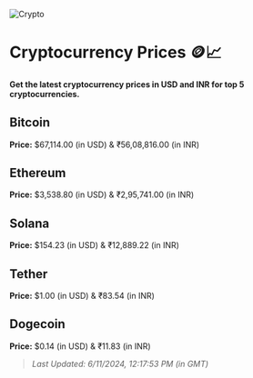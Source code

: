 
![Crypto](https://www.techguide.com.au/wp-content/uploads/2020/11/crypto3.jpeg)

# Cryptocurrency Prices 🪙📈

#### Get the latest cryptocurrency prices in USD and INR for top 5 cryptocurrencies.

## Bitcoin

**Price:** $67,114.00 (in USD) & ₹56,08,816.00 (in INR)

## Ethereum

**Price:** $3,538.80 (in USD) & ₹2,95,741.00 (in INR)

## Solana

**Price:** $154.23 (in USD) & ₹12,889.22 (in INR)

## Tether

**Price:** $1.00 (in USD) & ₹83.54 (in INR)

## Dogecoin

**Price:** $0.14 (in USD) & ₹11.83 (in INR)

> _Last Updated: 6/11/2024, 12:17:53 PM (in GMT)_
